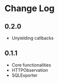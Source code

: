 # Change Log

## 0.2.0

* Unyielding callbacks

## 0.1.1

* Core functionalities
* HTTPObservation
* SQLExporter
